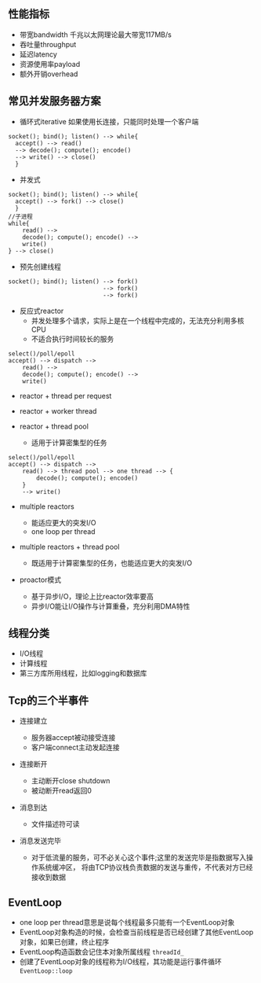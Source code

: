 ## 性能指标
* 带宽bandwidth    千兆以太网理论最大带宽117MB/s
* 吞吐量throughput
* 延迟latency
* 资源使用率payload  
* 额外开销overhead

## 常见并发服务器方案
* 循环式iterative
如果使用长连接，只能同时处理一个客户端
```text
socket(); bind(); listen() --> while{
  accept() --> read() 
  --> decode(); compute(); encode() 
  --> write() --> close()
  }
```
* 并发式
```text
socket(); bind(); listen() --> while{
  accept() --> fork() --> close()
  }
//子进程
while{
    read() -->
    decode(); compute(); encode() -->
    write()
} --> close()

```
  
* 预先创建线程
```text
socket(); bind(); listen() --> fork()
                           --> fork()
                           --> fork()
```

* 反应式reactor
    * 并发处理多个请求，实际上是在一个线程中完成的，无法充分利用多核CPU
    * 不适合执行时间较长的服务
```text
select()/poll/epoll
accept() --> dispatch -->
    read() -->
    decode(); compute(); encode() -->
    write()
```

* reactor + thread per request

* reactor + worker thread

* reactor + thread pool
    * 适用于计算密集型的任务
```text
select()/poll/epoll
accept() --> dispatch --> 
    read() --> thread pool --> one thread --> {
        decode(); compute(); encode()
    }
    --> write()
```
* multiple reactors
    * 能适应更大的突发I/O
    * one loop per thread
    
* multiple reactors + thread pool
    * 既适用于计算密集型的任务，也能适应更大的突发I/O
    
* proactor模式
    * 基于异步I/O，理论上比reactor效率要高
    * 异步I/O能让I/O操作与计算重叠，充分利用DMA特性
    
## 线程分类
* I/O线程
* 计算线程
* 第三方库所用线程，比如logging和数据库

## Tcp的三个半事件
* 连接建立
  * 服务器accept被动接受连接
  * 客户端connect主动发起连接
  
* 连接断开
  * 主动断开close shutdown
  * 被动断开read返回0
  
* 消息到达
  * 文件描述符可读
  
* 消息发送完毕
  * 对于低流量的服务，可不必关心这个事件;这里的发送完毕是指数据写入操作系统缓冲区，
    将由TCP协议栈负责数据的发送与重传，不代表对方已经接收到数据
    
## EventLoop
* one loop per thread意思是说每个线程最多只能有一个EventLoop对象
* EventLoop对象构造的时候，会检查当前线程是否已经创建了其他EventLoop对象，如果已创建，终止程序
* EventLoop构造函数会记住本对象所属线程 `threadId_`
* 创建了EventLoop对象的线程称为I/O线程，其功能是运行事件循环 `EventLoop::loop`